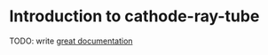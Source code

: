 # Introduction to cathode-ray-tube

TODO: write [great documentation](http://jacobian.org/writing/what-to-write/)
